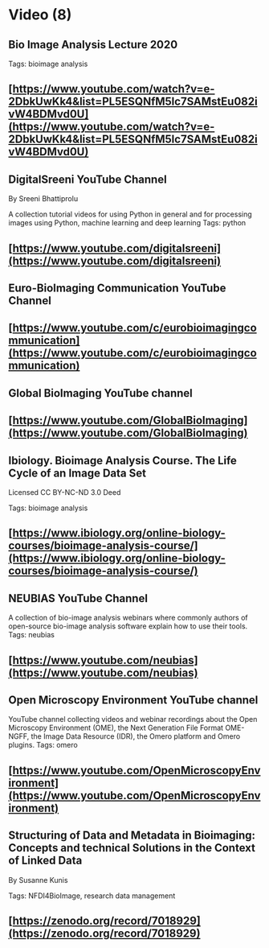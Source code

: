 # Video (8)
## Bio Image Analysis Lecture 2020


Tags: bioimage analysis

[https://www.youtube.com/watch?v=e-2DbkUwKk4&list=PL5ESQNfM5lc7SAMstEu082ivW4BDMvd0U](https://www.youtube.com/watch?v=e-2DbkUwKk4&list=PL5ESQNfM5lc7SAMstEu082ivW4BDMvd0U)
---
## DigitalSreeni YouTube Channel

By Sreeni Bhattiprolu



A collection tutorial videos for using Python in general and for processing images using Python, machine learning and deep learning
Tags: python

[https://www.youtube.com/digitalsreeni](https://www.youtube.com/digitalsreeni)
---
## Euro-BioImaging Communication YouTube Channel



[https://www.youtube.com/c/eurobioimagingcommunication](https://www.youtube.com/c/eurobioimagingcommunication)
---
## Global BioImaging YouTube channel



[https://www.youtube.com/GlobalBioImaging](https://www.youtube.com/GlobalBioImaging)
---
## Ibiology. Bioimage Analysis Course. The Life Cycle of an Image Data Set

Licensed CC BY-NC-ND 3.0 Deed


Tags: bioimage analysis

[https://www.ibiology.org/online-biology-courses/bioimage-analysis-course/](https://www.ibiology.org/online-biology-courses/bioimage-analysis-course/)
---
## NEUBIAS YouTube Channel



A collection of bio-image analysis webinars where commonly authors of open-source bio-image analysis software explain how to use their tools.
Tags: neubias

[https://www.youtube.com/neubias](https://www.youtube.com/neubias)
---
## Open Microscopy Environment YouTube channel



YouTube channel collecting videos and webinar recordings about the Open Microscopy Environment (OME), the Next Generation File Format OME-NGFF, the Image Data Resource (IDR), the Omero platform and Omero plugins.
Tags: omero

[https://www.youtube.com/OpenMicroscopyEnvironment](https://www.youtube.com/OpenMicroscopyEnvironment)
---
## Structuring of Data and Metadata in Bioimaging: Concepts and technical Solutions in the Context of Linked Data

By Susanne Kunis


Tags: NFDI4BioImage, research data management

[https://zenodo.org/record/7018929](https://zenodo.org/record/7018929)
---
